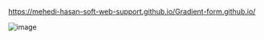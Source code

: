 https://mehedi-hasan-soft-web-support.github.io/Gradient-form.github.io/


![image](https://github.com/user-attachments/assets/d0aae18a-a3d3-47f5-8892-1de6a229c6f5)

